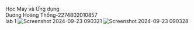Học Máy và Ứng dụng<br>
Dương Hoàng Thống-2274802010857<br>
lab 1
![Screenshot 2024-09-23 090321](https://github.com/user-attachments/assets/6e123863-bd18-4a65-a46f-9d2407c1520c)
![Screenshot 2024-09-23 090328](https://github.com/user-attachments/assets/55e3952b-4d9e-4070-b20d-6975a5ee6727)


